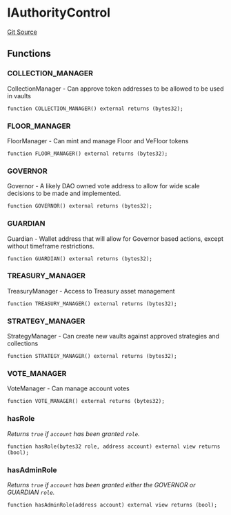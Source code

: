 # IAuthorityControl
[Git Source](https://github.com/FloorDAO/floor-v2/blob/445b96358cc205e432e359914c1681c0f44048b0/src/interfaces/authorities/AuthorityControl.sol)


## Functions
### COLLECTION_MANAGER

CollectionManager - Can approve token addresses to be allowed to be used in vaults


```solidity
function COLLECTION_MANAGER() external returns (bytes32);
```

### FLOOR_MANAGER

FloorManager - Can mint and manage Floor and VeFloor tokens


```solidity
function FLOOR_MANAGER() external returns (bytes32);
```

### GOVERNOR

Governor - A likely DAO owned vote address to allow for wide scale decisions to
be made and implemented.


```solidity
function GOVERNOR() external returns (bytes32);
```

### GUARDIAN

Guardian - Wallet address that will allow for Governor based actions, except without
timeframe restrictions.


```solidity
function GUARDIAN() external returns (bytes32);
```

### TREASURY_MANAGER

TreasuryManager - Access to Treasury asset management


```solidity
function TREASURY_MANAGER() external returns (bytes32);
```

### STRATEGY_MANAGER

StrategyManager - Can create new vaults against approved strategies and collections


```solidity
function STRATEGY_MANAGER() external returns (bytes32);
```

### VOTE_MANAGER

VoteManager - Can manage account votes


```solidity
function VOTE_MANAGER() external returns (bytes32);
```

### hasRole

*Returns `true` if `account` has been granted `role`.*


```solidity
function hasRole(bytes32 role, address account) external view returns (bool);
```

### hasAdminRole

*Returns `true` if `account` has been granted either the GOVERNOR or
GUARDIAN `role`.*


```solidity
function hasAdminRole(address account) external view returns (bool);
```

